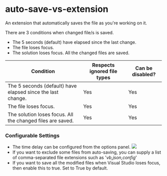 # auto-save-vs-extension
An extension that automatically saves the file as you're working on it.

There are 3 conditions when changed file/s is saved.
- The 5 seconds (default) have elapsed since the last change.
- The file loses focus.
- The solution loses focus. All the changed files are saved.

| Condition                                                   | Respects ignored file types | Can be disabled? |
| ---                                                         | ---                         | ---              |
| The 5 seconds (default) have elapsed since the last change. | Yes                         | Yes              |
| The file loses focus.                                       | Yes                         | Yes              |
| The solution loses focus. All the changed files are saved.  | Yes                         | Yes              |

### Configurable Settings
* The time delay can be configured from the options panel. <img src="https://github.com/hrai/auto-save-vs-extension/blob/master/options.png">
* If you want to exclude some files from auto-saving, you can supply a list of comma-separated file extensions such as '*vb,json,config*'
* If you want to save all the modified files when Visual Studio loses focus, then enable this to true. Set to True by default.
